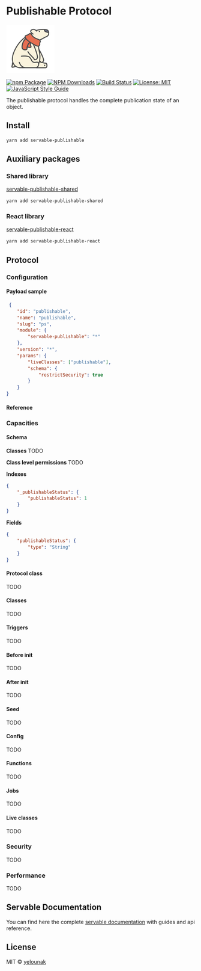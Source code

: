 # Publishable Protocol

![logo](/static/img/polar-bear-4.png)

[![npm Package](https://img.shields.io/npm/v/servable-publishable.svg?style=flat-square)](https://www.npmjs.org/package/servable-publishable)
[![NPM Downloads](https://img.shields.io/npm/dm/servable-publishable.svg)](https://npmjs.org/package/servable-publishable)
[![Build Status](https://github.com/yelounak/servable-publishable/actions/workflows/release.yml/badge.svg)](https://github.com/yelounak/servable-publishable/actions/tests.yml)
[![License: MIT](https://img.shields.io/badge/License-MIT-yellow.svg)](https://opensource.org/licenses/MIT)
[![JavaScript Style Guide](https://img.shields.io/badge/code_style-standard-brightgreen.svg)](https://standardjs.com)

The publishable protocol handles the complete publication state of an object.

## Install
```bash
yarn add servable-publishable
```

## Auxiliary packages

### Shared library
[servable-publishable-shared](https://github.com/yelounak/servable-publishable-shared)
```bash
yarn add servable-publishable-shared
```

### React library
[servable-publishable-react](https://github.com/yelounak/servable-publishable-react)
```bash
yarn add servable-publishable-react
```

## Protocol
### Configuration
#### Payload sample
```json
 {
    "id": "publishable",
    "name": "publishable",
    "slug": "ps",
    "module": {
        "servable-publishable": "*"
    },
    "version": "*",
    "params": {
        "liveClasses": ["publishable"],
        "schema": {
            "restrictSecurity": true
        }
    }
}
```
#### Reference


### Capacities
#### Schema
**Classes**
TODO

**Class level permissions**
TODO

**Indexes**
```json
{
    "_publishableStatus": {
        "publishableStatus": 1
    }
}
```

**Fields**
```json
{
    "publishableStatus": {
        "type": "String"
    }
}
```

#### Protocol class
TODO
#### Classes
TODO
#### Triggers
TODO
#### Before init
TODO
#### After init
TODO
#### Seed
TODO
#### Config
TODO
#### Functions
TODO
#### Jobs
TODO
#### Live classes
TODO

### Security
TODO

### Performance
TODO

## Servable Documentation
You can find here the complete [servable documentation](https://documentation.servable.app/) with guides and api reference.

## License

MIT © [yelounak](https://github.com/yelounak)
